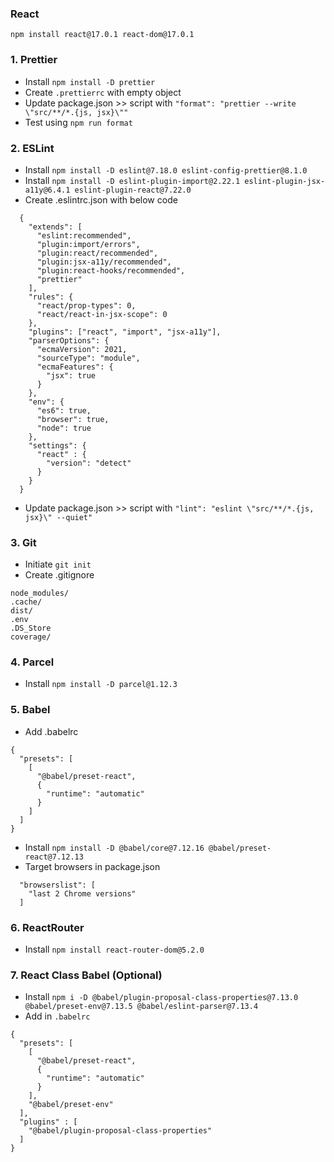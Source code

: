### React 
`npm install react@17.0.1 react-dom@17.0.1`

### 1. Prettier

* Install `npm install -D prettier`
* Create `.prettierrc` with empty object
* Update package.json >> script with `"format": "prettier --write \"src/**/*.{js, jsx}\""`
* Test using `npm run format`

### 2. ESLint

* Install `npm install -D eslint@7.18.0 eslint-config-prettier@8.1.0`
* Install `npm install -D eslint-plugin-import@2.22.1 eslint-plugin-jsx-a11y@6.4.1 eslint-plugin-react@7.22.0`
* Create .eslintrc.json with below code
```
  {
    "extends": [
      "eslint:recommended",
      "plugin:import/errors",
      "plugin:react/recommended",
      "plugin:jsx-a11y/recommended",
      "plugin:react-hooks/recommended",
      "prettier"
    ],
    "rules": {
      "react/prop-types": 0,
      "react/react-in-jsx-scope": 0
    },
    "plugins": ["react", "import", "jsx-a11y"],
    "parserOptions": {
      "ecmaVersion": 2021,
      "sourceType": "module",
      "ecmaFeatures": {
        "jsx": true
      }
    },
    "env": {
      "es6": true,
      "browser": true,
      "node": true
    },
    "settings": {
      "react" : {
        "version": "detect"
      }
    }
  }
```
* Update package.json >> script with `"lint": "eslint \"src/**/*.{js, jsx}\" --quiet"`

### 3. Git

* Initiate `git init`
* Create .gitignore

```
node_modules/
.cache/
dist/
.env
.DS_Store
coverage/
```

### 4. Parcel

* Install `npm install -D parcel@1.12.3`

### 5. Babel

* Add .babelrc
```
{
  "presets": [
    [
      "@babel/preset-react",
      {
        "runtime": "automatic"
      }
    ]
  ]
}
```
* Install `npm install -D @babel/core@7.12.16 @babel/preset-react@7.12.13`
* Target browsers in package.json

```
  "browserslist": [
    "last 2 Chrome versions"
  ]
```

### 6. ReactRouter

* Install `npm install react-router-dom@5.2.0`

### 7. React Class Babel (Optional)

* Install `npm i -D @babel/plugin-proposal-class-properties@7.13.0 @babel/preset-env@7.13.5 @babel/eslint-parser@7.13.4`
* Add in `.babelrc`
```
{
  "presets": [
    [
      "@babel/preset-react",
      {
        "runtime": "automatic"
      }
    ],
    "@babel/preset-env"
  ],
  "plugins" : [
    "@babel/plugin-proposal-class-properties"
  ]
}
```



